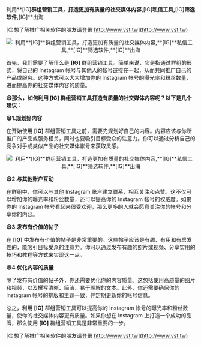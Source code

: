 利用**[IG]**群组营销工具，打造更加有质量的社交媒体内容,**[IG]**私信工具,**[IG]**筛选软件,**[IG]**出海

[😍想了解推广相关软件的朋友请登录 http://www.vst.tw](http://www.vst.tw)

 <center><img src="https://vst.tw/MP4/tuiguang/png/8.png" alt="利用**[IG]**群组营销工具，打造更加有质量的社交媒体内容,**[IG]**私信工具,**[IG]**筛选软件,**[IG]**出海"></center>

首先，我们需要了解什么是 **[IG]** 群组营销工具。简单来说，它是指通过群组的形式，将自己的 Instagram 帐号与其他人的帐号链接在一起，从而共同推广自己的产品或服务。这种方式可以大大增加你的 Instagram 帐号的曝光率和粉丝数量，进而提高你的社交媒体内容的质量。

**😄那么，如何利用 **[IG]** 群组营销工具打造有质量的社交媒体内容呢？以下是几个建议：**

**😄1.规划好内容**

在开始使用 **[IG]** 群组营销工具之前，需要先规划好自己的内容。内容应该与你所推广的产品或服务相关，同时也要吸引目标受众的注意力。你可以通过分析自己的竞争对手或类似产品的社交媒体帐号来获取灵感。

 <center><img src="https://vst.tw/MP4/tuiguang/png/3.png" alt="利用**[IG]**群组营销工具，打造更加有质量的社交媒体内容,**[IG]**私信工具,**[IG]**筛选软件,**[IG]**出海"></center>

**😄2.与其他账户互动**

在群组中，你可以与其他 Instagram 账户建立联系，相互关注和点赞。这不仅可以增加你的曝光率和粉丝数量，还可以提高你的 Instagram 帐号的权威度。如果你的 Instagram 帐号看起来很受欢迎，那么更多的人就会愿意关注你的帐号和分享你的内容。

**😄3.发布有价值的帖子**

在 **[IG]** 中发布有价值的帖子是非常重要的。这些帖子应该是有趣、有用和有启发性的，能吸引目标受众的注意力。你可以通过发布有趣的照片或视频、分享实用的技巧和教程等方式来实现这一点。

**😄4.优化内容的质量**

除了发布有价值的帖子外，你还需要优化你的内容质量。这包括使用高质量的图片和视频，以及撰写清晰、简洁、易于理解的文本。此外，你还需要确保你的 Instagram 帐号的排版和主题一致，并定期更新你的帐号信息。

总之，利用 **[IG]** 群组营销工具可以提高你的 Instagram 帐号的曝光率和粉丝数量，使你的社交媒体内容更有质量。如果你想在 Instagram 上打造一个成功的品牌，那么使用 **[IG]** 群组营销工具是非常重要的一步。

[😍想了解推广相关软件的朋友请登录 http://www.vst.tw](http://www.vst.tw)



